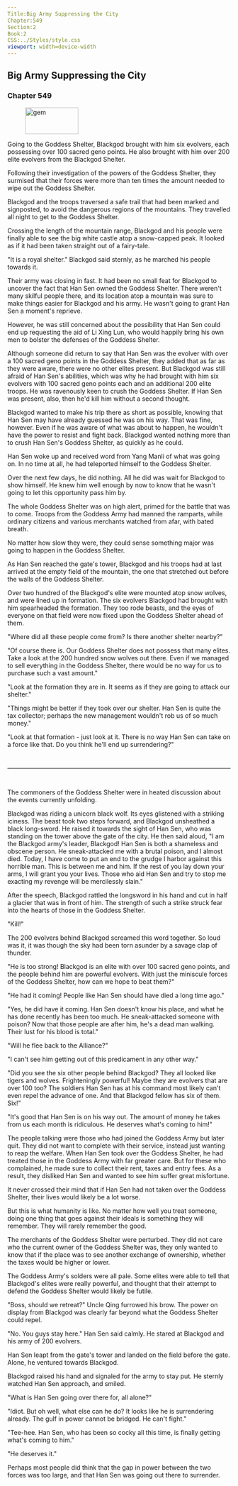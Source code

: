 ```yaml
---
Title:Big Army Suppressing the City 
Chapter:549 
Section:2 
Book:2 
CSS:../Styles/style.css 
viewport: width=device-width
---
```

  
## Big Army Suppressing the City
### Chapter 549
  
<figure>
	<img src="../Images/gem.gif" alt="gem" id="gem" width="120" height="60" />
</figure>
  

  
Going to the Goddess Shelter, Blackgod brought with him six evolvers, each possessing over 100 sacred geno points. He also brought with him over 200 elite evolvers from the Blackgod Shelter.

Following their investigation of the powers of the Goddess Shelter, they surmised that their forces were more than ten times the amount needed to wipe out the Goddess Shelter.

Blackgod and the troops traversed a safe trail that had been marked and signposted, to avoid the dangerous regions of the mountains. They travelled all night to get to the Goddess Shelter.

Crossing the length of the mountain range, Blackgod and his people were finally able to see the big white castle atop a snow-capped peak. It looked as if it had been taken straight out of a fairy-tale.

"It is a royal shelter." Blackgod said sternly, as he marched his people towards it.

Their army was closing in fast. It had been no small feat for Blackgod to uncover the fact that Han Sen owned the Goddess Shelter. There weren't many skilful people there, and its location atop a mountain was sure to make things easier for Blackgod and his army. He wasn't going to grant Han Sen a moment's reprieve.

However, he was still concerned about the possibility that Han Sen could end up requesting the aid of Li Xing Lun, who would happily bring his own men to bolster the defenses of the Goddess Shelter.

Although someone did return to say that Han Sen was the evolver with over a 100 sacred geno points in the Goddess Shelter, they added that as far as they were aware, there were no other elites present. But Blackgod was still afraid of Han Sen's abilities, which was why he had brought with him six evolvers with 100 sacred geno points each and an additional 200 elite troops. He was ravenously keen to crush the Goddess Shelter. If Han Sen was present, also, then he'd kill him without a second thought.

Blackgod wanted to make his trip there as short as possible, knowing that Han Sen may have already guessed he was on his way. That was fine, however. Even if he was aware of what was about to happen, he wouldn't have the power to resist and fight back. Blackgod wanted nothing more than to crush Han Sen's Goddess Shelter, as quickly as he could.

Han Sen woke up and received word from Yang Manli of what was going on. In no time at all, he had teleported himself to the Goddess Shelter.

Over the next few days, he did nothing. All he did was wait for Blackgod to show himself. He knew him well enough by now to know that he wasn't going to let this opportunity pass him by.

The whole Goddess Shelter was on high alert, primed for the battle that was to come. Troops from the Goddess Army had manned the ramparts, while ordinary citizens and various merchants watched from afar, with bated breath.

No matter how slow they were, they could sense something major was going to happen in the Goddess Shelter.

As Han Sen reached the gate's tower, Blackgod and his troops had at last arrived at the empty field of the mountain, the one that stretched out before the walls of the Goddess Shelter.

Over two hundred of the Blackgod's elite were mounted atop snow wolves, and were lined up in formation. The six evolvers Blackgod had brought with him spearheaded the formation. They too rode beasts, and the eyes of everyone on that field were now fixed upon the Goddess Shelter ahead of them.

"Where did all these people come from? Is there another shelter nearby?"

"Of course there is. Our Goddess Shelter does not possess that many elites. Take a look at the 200 hundred snow wolves out there. Even if we managed to sell everything in the Goddess Shelter, there would be no way for us to purchase such a vast amount."

"Look at the formation they are in. It seems as if they are going to attack our shelter."

"Things might be better if they took over our shelter. Han Sen is quite the tax collector; perhaps the new management wouldn't rob us of so much money."

"Look at that formation - just look at it. There is no way Han Sen can take on a force like that. Do you think he'll end up surrendering?"

<br>

*****

<br>

The commoners of the Goddess Shelter were in heated discussion about the events currently unfolding.

Blackgod was riding a unicorn black wolf. Its eyes glistened with a striking iciness. The beast took two steps forward, and Blackgod unsheathed a black long-sword. He raised it towards the sight of Han Sen, who was standing on the tower above the gate of the city. He then said aloud, "I am the Blackgod army's leader, Blackgod! Han Sen is both a shameless and obscene person. He sneak-attacked me with a brutal poison, and I almost died. Today, I have come to put an end to the grudge I harbor against this horrible man. This is between me and him. If the rest of you lay down your arms, I will grant you your lives. Those who aid Han Sen and try to stop me exacting my revenge will be mercilessly slain."

After the speech, Blackgod rattled the longsword in his hand and cut in half a glacier that was in front of him. The strength of such a strike struck fear into the hearts of those in the Goddess Shelter.

"Kill!"

The 200 evolvers behind Blackgod screamed this word together. So loud was it, it was though the sky had been torn asunder by a savage clap of thunder.

"He is too strong! Blackgod is an elite with over 100 sacred geno points, and the people behind him are powerful evolvers. With just the miniscule forces of the Goddess Shelter, how can we hope to beat them?"

"He had it coming! People like Han Sen should have died a long time ago."

"Yes, he did have it coming. Han Sen doesn't know his place, and what he has done recently has been too much. He sneak-attacked someone with poison? Now that those people are after him, he's a dead man walking. Their lust for his blood is total."

"Will he flee back to the Alliance?"

"I can't see him getting out of this predicament in any other way."

"Did you see the six other people behind Blackgod? They all looked like tigers and wolves. Frighteningly powerful! Maybe they are evolvers that are over 100 too? The soldiers Han Sen has at his command most likely can't even repel the advance of one. And that Blackgod fellow has six of them. Six!"

"It's good that Han Sen is on his way out. The amount of money he takes from us each month is ridiculous. He deserves what's coming to him!"

The people talking were those who had joined the Goddess Army but later quit. They did not want to complete with their service, instead just wanting to reap the welfare. When Han Sen took over the Goddess Shelter, he had treated those in the Goddess Army with far greater care. But for these who complained, he made sure to collect their rent, taxes and entry fees. As a result, they disliked Han Sen and wanted to see him suffer great misfortune.

It never crossed their mind that if Han Sen had not taken over the Goddess Shelter, their lives would likely be a lot worse.

But this is what humanity is like. No matter how well you treat someone, doing one thing that goes against their ideals is something they will remember. They will rarely remember the good.

The merchants of the Goddess Shelter were perturbed. They did not care who the current owner of the Goddess Shelter was, they only wanted to know that if the place was to see another exchange of ownership, whether the taxes would be higher or lower.

The Goddess Army's solders were all pale. Some elites were able to tell that Blackgod's elites were really powerful, and thought that their attempt to defend the Goddess Shelter would likely be futile.

"Boss, should we retreat?" Uncle Qing furrowed his brow. The power on display from Blackgod was clearly far beyond what the Goddess Shelter could repel.

"No. You guys stay here." Han Sen said calmly. He stared at Blackgod and his army of 200 evolvers.

Han Sen leapt from the gate's tower and landed on the field before the gate. Alone, he ventured towards Blackgod.

Blackgod raised his hand and signaled for the army to stay put. He sternly watched Han Sen approach, and smiled.

"What is Han Sen going over there for, all alone?"

"Idiot. But oh well, what else can he do? It looks like he is surrendering already. The gulf in power cannot be bridged. He can't fight."

"Tee-hee. Han Sen, who has been so cocky all this time, is finally getting what's coming to him."

"He deserves it."

Perhaps most people did think that the gap in power between the two forces was too large, and that Han Sen was going out there to surrender.